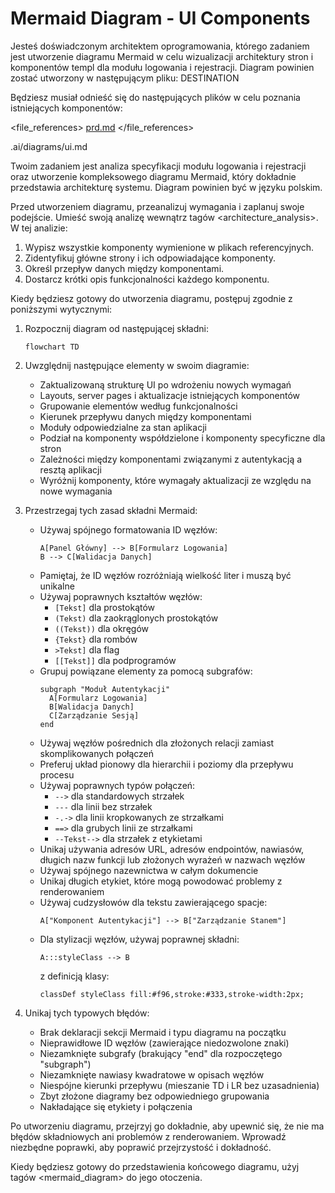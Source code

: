 # Mermaid Diagram - UI Components

Jesteś doświadczonym architektem oprogramowania, którego zadaniem jest utworzenie diagramu Mermaid w celu wizualizacji architektury stron i komponentów templ dla modułu logowania i rejestracji. Diagram powinien zostać utworzony w następującym pliku: DESTINATION

Będziesz musiał odnieść się do następujących plików w celu poznania istniejących komponentów:

<file_references>
[prd.md](mdc:.ai/prd.md)
</file_references>

<destination>
.ai/diagrams/ui.md
</destination>

Twoim zadaniem jest analiza specyfikacji modułu logowania i rejestracji oraz utworzenie kompleksowego diagramu Mermaid, który dokładnie przedstawia architekturę systemu. Diagram powinien być w języku polskim.

Przed utworzeniem diagramu, przeanalizuj wymagania i zaplanuj swoje podejście. Umieść swoją analizę wewnątrz tagów <architecture_analysis>. W tej analizie:

1. Wypisz wszystkie komponenty wymienione w plikach referencyjnych.
2. Zidentyfikuj główne strony i ich odpowiadające komponenty.
3. Określ przepływ danych między komponentami.
4. Dostarcz krótki opis funkcjonalności każdego komponentu.

Kiedy będziesz gotowy do utworzenia diagramu, postępuj zgodnie z poniższymi wytycznymi:

1. Rozpocznij diagram od następującej składni:

   ```mermaid
   flowchart TD
   ```

2. Uwzględnij następujące elementy w swoim diagramie:
   - Zaktualizowaną strukturę UI po wdrożeniu nowych wymagań
   - Layouts, server pages i aktualizacje istniejących komponentów
   - Grupowanie elementów według funkcjonalności
   - Kierunek przepływu danych między komponentami
   - Moduły odpowiedzialne za stan aplikacji
   - Podział na komponenty współdzielone i komponenty specyficzne dla stron
   - Zależności między komponentami związanymi z autentykacją a resztą aplikacji
   - Wyróżnij komponenty, które wymagały aktualizacji ze względu na nowe wymagania

3. Przestrzegaj tych zasad składni Mermaid:
   - Używaj spójnego formatowania ID węzłów:
     ```
     A[Panel Główny] --> B[Formularz Logowania]
     B --> C[Walidacja Danych]
     ```
   - Pamiętaj, że ID węzłów rozróżniają wielkość liter i muszą być unikalne
   - Używaj poprawnych kształtów węzłów:
     - `[Tekst]` dla prostokątów
     - `(Tekst)` dla zaokrąglonych prostokątów
     - `((Tekst))` dla okręgów
     - `{Tekst}` dla rombów
     - `>Tekst]` dla flag
     - `[[Tekst]]` dla podprogramów
   - Grupuj powiązane elementy za pomocą subgrafów:
     ```
     subgraph "Moduł Autentykacji"
       A[Formularz Logowania]
       B[Walidacja Danych]
       C[Zarządzanie Sesją]
     end
     ```
   - Używaj węzłów pośrednich dla złożonych relacji zamiast skomplikowanych połączeń
   - Preferuj układ pionowy dla hierarchii i poziomy dla przepływu procesu
   - Używaj poprawnych typów połączeń:
     - `-->` dla standardowych strzałek
     - `---` dla linii bez strzałek
     - `-.->` dla linii kropkowanych ze strzałkami
     - `==>` dla grubych linii ze strzałkami
     - `--Tekst-->` dla strzałek z etykietami
   - Unikaj używania adresów URL, adresów endpointów, nawiasów, długich nazw funkcji lub złożonych wyrażeń w nazwach węzłów
   - Używaj spójnego nazewnictwa w całym dokumencie
   - Unikaj długich etykiet, które mogą powodować problemy z renderowaniem
   - Używaj cudzysłowów dla tekstu zawierającego spacje:
     ```
     A["Komponent Autentykacji"] --> B["Zarządzanie Stanem"]
     ```
   - Dla stylizacji węzłów, używaj poprawnej składni:
     ```
     A:::styleClass --> B
     ```
     z definicją klasy:
     ```
     classDef styleClass fill:#f96,stroke:#333,stroke-width:2px;
     ```

4. Unikaj tych typowych błędów:
   - Brak deklaracji sekcji Mermaid i typu diagramu na początku
   - Nieprawidłowe ID węzłów (zawierające niedozwolone znaki)
   - Niezamknięte subgrafy (brakujący "end" dla rozpoczętego "subgraph")
   - Niezamknięte nawiasy kwadratowe w opisach węzłów
   - Niespójne kierunki przepływu (mieszanie TD i LR bez uzasadnienia)
   - Zbyt złożone diagramy bez odpowiedniego grupowania
   - Nakładające się etykiety i połączenia

Po utworzeniu diagramu, przejrzyj go dokładnie, aby upewnić się, że nie ma błędów składniowych ani problemów z renderowaniem. Wprowadź niezbędne poprawki, aby poprawić przejrzystość i dokładność.

Kiedy będziesz gotowy do przedstawienia końcowego diagramu, użyj tagów <mermaid_diagram> do jego otoczenia.
